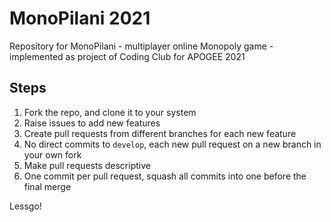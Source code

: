 # MonoPilani 2021
Repository for MonoPilani - multiplayer online Monopoly game - implemented as project of Coding Club for APOGEE 2021

## Steps 
1. Fork the repo, and clone it to your system
2. Raise issues to add new features
3. Create pull requests from different branches for each new feature
4. No direct commits to ```develop```, each new pull request on a new branch in your own fork
5. Make pull requests descriptive
6. One commit per pull request, squash all commits into one before the final merge

Lessgo!
